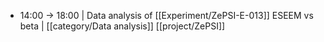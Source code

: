 - 14:00 -> 18:00 | Data analysis of [[Experiment/ZePSI-E-013]] ESEEM vs beta | [[category/Data analysis]] [[project/ZePSI]]